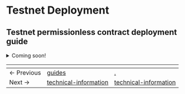 # Testnet Deployment

## Testnet permissionless contract deployment guide&#x20;

<details>

<summary>Coming soon! </summary>

This guide will walk you through deploying a smart contract on the Injective EVM Testnet network.

{% hint style="info" %}
You can request private EVM testnet funds [here](https://testnet.faucet.injective.network/)
{% endhint %}

## Requirements

1. The guide uses [foundry](https://book.getfoundry.sh/) for deployments. Install it by running:

```
curl -L https://foundry.paradigm.xyz | bash
```

To verify the installation:

```
forge --version
```

2. Add Injective EVM to your `foundry.toml`

```
[rpc_endpoints]
injectiveEvm = "https://testnet.sentry.chain.json-rpc.injective.network/"
```

## Deploying

Due to the EVM-equivalence of _Injective_, foundry commands should work as expected. The major difference is the network URL. In most cases, using `--rpc-url injectiveEvm` is sufficient.

### Navigate to your smart contract project

```
cd path/to/your/project
```

### Deploying a smart contract <a href="#deploying-a-smart-contract" id="deploying-a-smart-contract"></a>

{% hint style="info" %}
Your private key should have INJ on the Injective network. A transaction will be created which requires a gas fee. You can request private EVM testnet funds [here](https://k8s.testnet.evmix.faucet.injective.network/)
{% endhint %}

<pre class="language-bash"><code class="lang-bash"># Simulating
<strong>forge create src/{YourContract}.sol:{ContractName} --rpc-url injectiveEvm --private-key {YourPrivateKey}
</strong>
# Broadcasting
forge create src/{YourContract}.sol:{ContractName} --rpc-url injectiveEvm --private-key {YourPrivateKey} --broadcast
</code></pre>

### Verifying on Blockscout

After the deployment is completed, you can verify the contract.&#x20;

```bash
forge verify-contract \
  --rpc-url injectiveEvm \
  --verifier blockscout \
  --verifier-url 'https://testnet.blockscout-api.injective.network/api/' \
  {SmartContractAddress} \
  src/{YourContract}.sol:{ContractName}
```

After that, you can navigate to the contract address in Explorer to see the code, parsed logs, and callable methods ([example](https://k8s.testnet.evm.blockscout.injective.network/address/0x2f9f80b89ef4C9AaBcd630E62B740d6a2f3065E4)).

{% hint style="info" %}
You can read more about foundry deploying [here](https://book.getfoundry.sh/forge/deploying), or you can check other deployment options [here](https://book.getfoundry.sh/reference/forge/forge-create). You can also read more about forge verify-contract [here](https://book.getfoundry.sh/reference/forge/forge-verify-contract).
{% endhint %}

</details>





<table data-card-size="large" data-view="cards" data-full-width="false"><thead><tr><th></th><th data-type="content-ref"></th><th data-hidden data-card-target data-type="content-ref"></th></tr></thead><tbody><tr><td>← Previous</td><td><a href="../../../guides/">guides</a></td><td><a href="./">.</a></td></tr><tr><td>Next → </td><td><a href="../technical-information/">technical-information</a></td><td><a href="../technical-information/">technical-information</a></td></tr></tbody></table>
